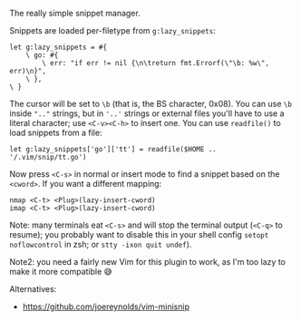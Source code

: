 The really simple snippet manager.

Snippets are loaded per-filetype from `g:lazy_snippets`:

    let g:lazy_snippets = #{
        \ go: #{
            \ err: "if err != nil {\n\treturn fmt.Errorf(\"\b: %w\", err)\n}",
        \ },
    \ }

The cursor will be set to `\b` (that is, the BS character, 0x08). You can use
`\b` inside `".."` strings, but in `'..'` strings or external files you'll have
to use a literal character; use `<C-v><C-h>` to insert one. You can use
`readfile()` to load snippets from a file:

    let g:lazy_snippets['go']['tt'] = readfile($HOME .. '/.vim/snip/tt.go')

Now press `<C-s>` in normal or insert mode to find a snippet based on the
`<cword>`. If you want a different mapping:

	nmap <C-t> <Plug>(lazy-insert-cword)
	imap <C-t> <Plug>(lazy-insert-cword)

Note: many terminals eat `<C-s>` and will stop the terminal output (`<C-q>` to
resume); you probably want to disable this in your shell config `setopt
noflowcontrol` in zsh; or `stty -ixon quit undef`).

Note2: you need a fairly new Vim for this plugin to work, as I'm too lazy to
make it more compatible 😅

Alternatives:

- https://github.com/joereynolds/vim-minisnip
